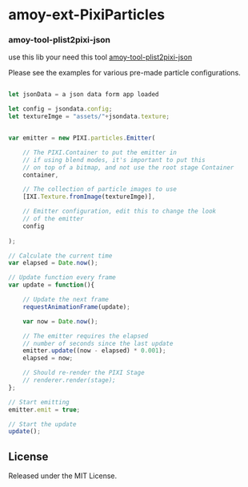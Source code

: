 # amoy-ext-PixiParticles

### amoy-tool-plist2pixi-json
use this lib your need this tool [amoy-tool-plist2pixi-json](https://github.com/amoyjs/amoy-tool-plist2pixi-json)

Please see the examples for various pre-made particle configurations.

```js

let jsonData = a json data form app loaded

let config = jsondata.config;
let textureImge = "assets/"+jsondata.texture;


var emitter = new PIXI.particles.Emitter(

	// The PIXI.Container to put the emitter in
	// if using blend modes, it's important to put this
	// on top of a bitmap, and not use the root stage Container
	container,

	// The collection of particle images to use
	[IXI.Texture.fromImage(textureImge)],

	// Emitter configuration, edit this to change the look
	// of the emitter
	config
	
);

// Calculate the current time
var elapsed = Date.now();

// Update function every frame
var update = function(){

	// Update the next frame
	requestAnimationFrame(update);

	var now = Date.now();

	// The emitter requires the elapsed
	// number of seconds since the last update
	emitter.update((now - elapsed) * 0.001);
	elapsed = now;

	// Should re-render the PIXI Stage
	// renderer.render(stage);
};

// Start emitting
emitter.emit = true;

// Start the update
update();
```

## License
Released under the MIT License.
